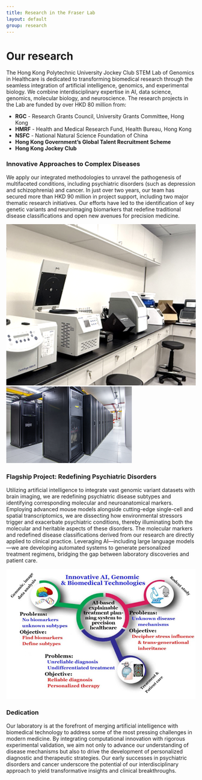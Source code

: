 ```yaml
---
title: Research in the Fraser Lab
layout: default
group: research
---
```


<div class="row">

# Our research

The Hong Kong Polytechnic University Jockey Club STEM Lab of Genomics in Healthcare is dedicated to transforming biomedical research through the seamless integration of artificial intelligence, genomics, and experimental biology. We combine interdisciplinary expertise in AI, data science, genomics, molecular biology, and neuroscience. The research projects in the Lab are funded by over HKD 80 million from:
<br>
- **RGC** - Research Grants Council, University Grants Committee, Hong Kong
- **HMRF** - Health and Medical Research Fund, Health Bureau, Hong Kong
- **NSFC** - National Natural Science Foundation of China
- **Hong Kong Government’s Global Talent Recruitment Scheme**
- **Hong Kong Jockey Club**

</div>
</div>
<div class="row">

### Innovative Approaches to Complex Diseases

<div class="col-md-7 order-md-2">

We apply our integrated methodologies to unravel the pathogenesis of multifaceted conditions, including psychiatric disorders (such as depression and schizophrenia) and cancer. In just over two years, our team has secured more than HKD 90 million in project support, including two major thematic research initiatives. Our efforts have led to the identification of key genetic variants and neuroimaging biomarkers that redefine traditional disease classifications and open new avenues for precision medicine.
</div>

<div class="col-md-5 order-md-1 align-self-center">
<img class="img-fluid w-65" src="/static/img/research/bio2.png" alt="ptp1b">
<img class="img-fluid w-90" src="/static/img/research/gpu.png" alt="ptp2b">
</div>
</div>
<div class="row">

### Flagship Project: Redefining Psychiatric Disorders

<div class="col-md-7 order-md-1 ">

Utilizing artificial intelligence to integrate vast genomic variant datasets with brain imaging, we are redefining psychiatric disease subtypes and identifying corresponding molecular and neuroanatomical markers.
Employing advanced mouse models alongside cutting-edge single-cell and spatial transcriptomics, we are dissecting how environmental stressors trigger and exacerbate psychiatric conditions, thereby illuminating both the molecular and heritable aspects of these disorders.
The molecular markers and redefined disease classifications derived from our research are directly applied to clinical practice. Leveraging AI—including large language models—we are developing automated systems to generate personalized treatment regimens, bridging the gap between laboratory discoveries and patient care.

</div>

<div class="col-md-3 order-md-2 align-self-center">

<img class="img-fluid w-150" src="/static/img/research/summary.jpg" alt="antibiotic">
</div>
</div>
<div class="row">

### Dedication
<div class="col-md-7 order-md-2">

Our laboratory is at the forefront of merging artificial intelligence with biomedical technology to address some of the most pressing challenges in modern medicine. By integrating computational innovation with rigorous experimental validation, we aim not only to advance our understanding of disease mechanisms but also to drive the development of personalized diagnostic and therapeutic strategies. Our early successes in psychiatric disorders and cancer underscore the potential of our interdisciplinary approach to yield transformative insights and clinical breakthroughs.
</div>

</div>
